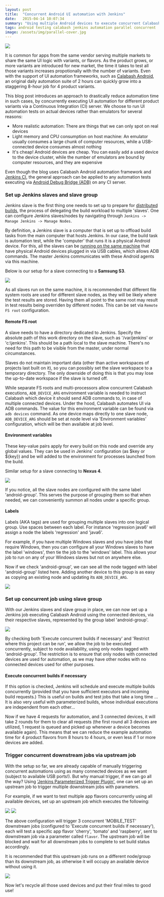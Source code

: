 ```yaml
---
layout: post
title:  "Concurrent Android UI automation with Jenkins"
date:   2015-04-14 10:07:34
summary: "Using multiple Android devices to execute concurrent Calabash Android automation tests via Jenkins CI"
tags: android testing calabash jenkins automation parallel concurrent
image: /assets/img/parallel-cover.jpg
---
```


<img src="/assets/img/parallel-cover.jpg" class="img-responsive center-block" />

It is common for apps from the same vendor serving multiple markets to share the same UI logic with variants, or flavors. As the product grows, or more variants are introduced for new market, the time it takes to test all those variants increases propotionally with the number of variants. Even with the support of UI automation frameworks, such as [Calabash Android](https://github.com/calabash/calabash-android), an original daily automation suite of 2 hours can quickly grow into a staggering 8-hour job for 4 product variants.

This blog post introduces an approach to drastically reduce automation time in such cases, by concurrently executing UI automation for different product variants via a Continuous Integration (CI) server. We choose to run UI automation tests on actual devices rather than emulators for several reasons:

<!--more-->

* More realistic automation: There are things that we can only spot on real devices
* Light memory and CPU consumption on host machine: An emulator usually consumes a large chunk of computer resources, while a USB-connected device consumes almost nothing
* It's cheap! Android devices are cheap. You can easily add a used device to the device cluster, while the number of emulators are bound by computer resources, and they are expensive

Even though the blog uses Calabash Android automation framework and [Jenkins CI](https://jenkins-ci.org/), the general approach can be applied to any automation tests executing via [Android Debug Bridge (ADB)](https://developer.android.com/tools/help/adb.html) on any CI server.

### Set up Jenkins slaves and slave group

Jenkins slave is the first thing one needs to set up to prepare for [distributed builds](https://wiki.jenkins-ci.org/display/JENKINS/Distributed+builds), the process of delegating the build workload to multiple 'slaves'. One can configure Jenkins slaves/nodes by navigating through `Jenkins -> Manage Jenkins -> Manage Nodes`.

By definition, a Jenkins slave is a computer that is set up to offload build tasks from the main computer that hosts Jenkins. In our case, the build task is automation test, while the 'computer' that runs it is a physical Android device. For this, all the slaves can be [running on the same machine](https://wiki.jenkins-ci.org/display/JENKINS/Distributed+builds#Distributedbuilds-RunningMultipleSlavesontheSameMachine) that have physical Android devices plugged in via USB cables, which allows ADB commands. The master Jenkins communicates with these Android agents via this machine.

Below is our setup for a slave connecting to a **Samsung S3**.

<img src="/assets/img/parallel-slave-1.png" class="img-responsive" />

As all slaves run on the same machine, it is recommended that different file system roots are used for different slave nodes, as they will be likely where the test results are stored. Having them all point to the same root may result in test results being overriden by different nodes. This can be set via `Remote FS root` configuration.

<div class="bs-callout bs-callout-primary">
    <h4>Remote FS root</h4>
    <p>A slave needs to have a directory dedicated to Jenkins. Specify the absolute path of this work directory on the slave, such as '/var/jenkins' or 'c:\jenkins'. This should be a path local to the slave machine. There's no need for this path to be visible from the master, under normal circumstances.</p>
    <p>Slaves do not maintain important data (other than active workspaces of projects last built on it), so you can possibly set the slave workspace to a temporary directory. The only downside of doing this is that you may lose the up-to-date workspace if the slave is turned off.</p>
</div>

While separate FS roots and multi-processors allow concurrent Calabash executions, `ADB_DEVICE_ARG` environment variable is needed to instruct Calabash which device it should send ADB commands to, in case of multiple connected devices. Under the hood, Calabash automates UI via ADB commands. The value for this environment variable can be found via `adb devices` command. As one device maps directly to one slave node, `ADB_DEVICE_ARG` should be set at node level via 'Environment variables' configuration, which will be then available at job level.

<div class="bs-callout bs-callout-primary">
    <h4>Environment variables</h4>
    <p>These key-value pairs apply for every build on this node and override any global values. They can be used in Jenkins' configuration (as $key or ${key}) and be will added to the environment for processes launched from the build.</p>
</div>

Similar setup for a slave connecting to **Nexus 4**.

<img src="/assets/img/parallel-slave-2.png" class="img-responsive" />

If you notice, all the slave nodes are configured with the same label 'android-group'. This serves the purpose of grouping them so that when needed, we can conveniently summon all nodes under a specific group.

<div class="bs-callout bs-callout-primary">
    <h4>Labels</h4>
    <p>Labels (AKA tags) are used for grouping multiple slaves into one logical group. Use spaces between each label. For instance 'regression java6' will assign a node the labels 'regression' and 'java6'.</p>
    <p>For example, if you have multiple Windows slaves and you have jobs that require Windows, then you can configure all your Windows slaves to have the label 'windows', then tie the job to the 'windows' label. This allows your job to run on any of your Windows slaves but not on anywhere else.</p>
</div>

Now if we check 'android-group', we can see all the node tagged with label 'android-group' listed here. Adding another device to this group is as easy as copying an existing node and updating its `ADB_DEVICE_ARG`.

<img src="/assets/img/parallel-slave-group.png" class="img-responsive" />

### Set up concurrent job using slave group
With our Jenkins slaves and slave group in place, we can now set up a Jenkins job executing Calabash Android using the connected devices, via their respective slaves, represented by the group label 'android-group'.

<img src="/assets/img/parallel-downstream-1.png" class="img-responsive" />

By checking both 'Execute concurrent builds if necessary' and 'Restrict where this project can be run', we allow the job to be executed concurrently, subject to node availability, using only nodes tagged with 'android-group'. The restriction is to ensure that only nodes with connected devices are used for automation, as we may have other nodes with no connected devices used for other purposes.

<div class="bs-callout bs-callout-primary">
    <h4>Execute concurrent builds if necessary</h4>
    If this option is checked, Jenkins will schedule and execute multiple builds concurrently (provided that you have sufficient executors and incoming build requests.) This is useful on builds and test jobs that take a long time ... It is also very useful with parameterized builds, whose individual executions are independent from each other...
</div>

Now if we have 4 requests for automation, and 3 connected devices, it will take 2 rounds for them to clear all requests (the first round all 3 devices are utilized, 1 request is queued and picked up whenever a device becomes available again). This means that we can reduce the example automation time for 4 product flavors from 8 hours to 4 hours, or even less if 1 or more devices are added.

### Trigger concurrent downstream jobs via upstream job
With the setup so far, we are already capable of manually triggering concurrent automations using as many connected devices as we want (subject to available USB ports!). But why manual trigger, if we can go all the way? Using ['Jenkins Parameterized Trigger Plugin'](https://wiki.jenkins-ci.org/display/JENKINS/Parameterized+Trigger+Plugin), one can set up an upstream job to trigger multiple downstream jobs with parameters.

For example, if we want to test multiple app flavors concurrently using all available devices, set up an upstream job which executes the following:

<img src="/assets/img/parallel-upstream-2.png" class="img-responsive" />

<img src="/assets/img/parallel-upstream-3.png" class="img-responsive" />

The above configuration will trigger 3 concurrent 'MOBILE_TEST' downstream jobs (configured to 'Execute concurrent builds if necessary'), each will test a specific app flavor 'cherry', 'tomato' and 'raspberry', sent to downstream job via a parameter called `flavor`. The upstream job will be blocked and wait for all downstream jobs to complete to set build status accordingly.

It is recommended that this upstream job runs on a different node/group than its downstream job, as otherwise it will occupy an available device without using it.

<img src="/assets/img/parallel-upstream-1.png" class="img-responsive" />

Now let's recycle all those used devices and put their final miles to good use!